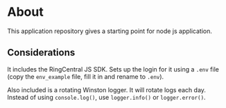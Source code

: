 # About
This application repository gives a starting point for node js application. 

## Considerations
It includes the RingCentral JS SDK. Sets up the login for it using a `.env` file (copy the `env_example` file, fill it in and rename to `.env`). 

Also included is a rotating Winston logger. It will rotate logs each day. Instead of using `console.log()`, use `logger.info()` or `logger.error()`. 